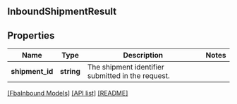 ## InboundShipmentResult

## Properties

Name | Type | Description | Notes
------------ | ------------- | ------------- | -------------
**shipment_id** | **string** | The shipment identifier submitted in the request. |

[[FbaInbound Models]](../) [[API list]](../../Api) [[README]](../../../README.md)

